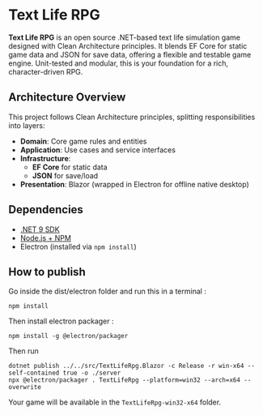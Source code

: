 # Text Life RPG

**Text Life RPG** is an open source .NET-based text life simulation game designed with Clean Architecture principles. It blends EF Core for static game data and JSON for save data, offering a flexible and testable game engine. Unit-tested and modular, this is your foundation for a rich, character-driven RPG.

## Architecture Overview

This project follows Clean Architecture principles, splitting responsibilities into layers:

- **Domain**: Core game rules and entities
- **Application**: Use cases and service interfaces
- **Infrastructure**:
  - **EF Core** for static data
  - **JSON** for save/load
- **Presentation**: Blazor (wrapped in Electron for offline native desktop)

## Dependencies

- [.NET 9 SDK](https://dotnet.microsoft.com/)
- [Node.js + NPM](https://nodejs.org/)
- Electron (installed via `npm install`)

## How to publish

Go inside the dist/electron folder and run this in a terminal :
```
npm install
```

Then install electron packager :
```
npm install -g @electron/packager
```

Then run
```
dotnet publish ../../src/TextLifeRpg.Blazor -c Release -r win-x64 --self-contained true -o ./server
npx @electron/packager . TextLifeRpg --platform=win32 --arch=x64 --overwrite
```

Your game will be available in the ``TextLifeRpg-win32-x64`` folder.
